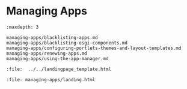 # Managing Apps

```{toctree}
:maxdepth: 3

managing-apps/blacklisting-apps.md
managing-apps/blacklisting-osgi-components.md
managing-apps/configuring-portlets-themes-and-layout-templates.md
managing-apps/renewing-apps.md
managing-apps/using-the-app-manager.md
```


```{raw} html
:file:  ../../landingpage_template.html
```

```{raw} html
:file: managing-apps/landing.html
```